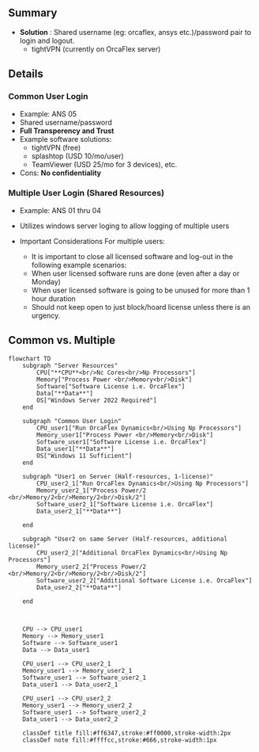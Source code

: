 ## Summary

- **Solution** : Shared username (eg: orcaflex, ansys etc.)/password pair to login and logout.
  - tightVPN (currently on OrcaFlex server)

## Details

### Common User Login

- Example: ANS 05
- Shared username/password
- **Full Transperency and Trust**
- Example software solutions:
  - tightVPN (free)
  - splashtop (USD 10/mo/user)
  - TeamViewer (USD 25/mo for 3 devices), etc.
- Cons: **No confidentiality**

### Multiple User Login (Shared Resources)

- Example: ANS 01 thru 04
- Utilizes windows server loging to allow logging of multiple users


- Important Considerations For multiple users:
    - It is important to close all licensed software 
    and log-out in the following example scenarios: 
    - When user licensed software runs are done (even after a day or Monday)
    - When user licensed software is going to be unused for more than 1 hour duration
    - Should not keep open to just block/hoard license unless there is an urgency.

## Common vs. Multiple

```mermaid
flowchart TD
    subgraph "Server Resources"
        CPU["**CPU**<br/>Nc Cores<br/>Np Processors"]
        Memory["Process Power <br/>Memory<br/>Disk"]
        Software["Software License i.e. OrcaFlex"]
        Data["**Data**"]
        OS["Windows Server 2022 Required"]
    end

    subgraph "Common User Login"
        CPU_user1["Run OrcaFlex Dynamics<br/>Using Np Processors"]
        Memory_user1["Process Power <br/>Memory<br/>Disk"]
        Software_user1["Software License i.e. OrcaFlex"]
        Data_user1["**Data**"]
        OS["Windows 11 Sufficient"]
    end

    subgraph "User1 on Server (Half-resources, 1-license)"
        CPU_user2_1["Run OrcaFlex Dynamics<br/>Using Np Processors"]
        Memory_user2_1["Process Power/2 <br/>Memory/2<br/>Memory/2<br/>Disk/2"]
        Software_user2_1["Software License i.e. OrcaFlex"]
        Data_user2_1["**Data**"]

    end

    subgraph "User2 on same Server (Half-resources, additional license)"
        CPU_user2_2["Additional OrcaFlex Dynamics<br/>Using Np Processors"]
        Memory_user2_2["Process Power/2 <br/>Memory/2<br/>Memory/2<br/>Disk/2"]
        Software_user2_2["Additional Software License i.e. OrcaFlex"]
        Data_user2_2["**Data**"]

    end

    

    CPU --> CPU_user1
    Memory --> Memory_user1
    Software --> Software_user1
    Data --> Data_user1

    CPU_user1 --> CPU_user2_1
    Memory_user1 --> Memory_user2_1
    Software_user1 --> Software_user2_1
    Data_user1 --> Data_user2_1

    CPU_user1 --> CPU_user2_2
    Memory_user1 --> Memory_user2_2
    Software_user1 --> Software_user2_2
    Data_user1 --> Data_user2_2

    classDef title fill:#ff6347,stroke:#ff0000,stroke-width:2px
    classDef note fill:#ffffcc,stroke:#666,stroke-width:1px

```